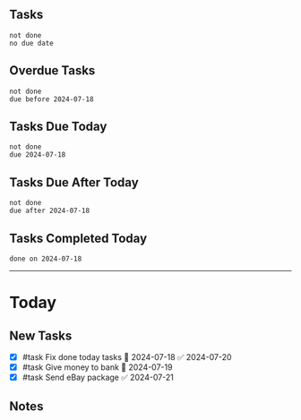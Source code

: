 ## Tasks
```tasks
not done
no due date
```
## Overdue Tasks
``` tasks
not done
due before 2024-07-18
```
## Tasks Due Today
```tasks
not done
due 2024-07-18
```
## Tasks Due After Today
```tasks
not done
due after 2024-07-18
```
## Tasks Completed Today
```tasks
done on 2024-07-18
```
---
# Today

## New Tasks
- [x] #task Fix done today tasks 📅 2024-07-18 ✅ 2024-07-20
- [x] #task Give money to bank 📅 2024-07-19
- [x] #task Send eBay package ✅ 2024-07-21

## Notes